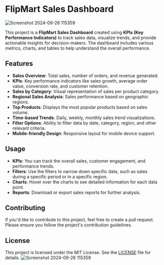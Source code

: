 # FlipMart Sales Dashboard
![Screenshot 2024-09-26 115359](https://github.com/user-attachments/assets/43f3d4c5-898c-4c56-8192-6352819e6b64)



This project is a **FlipMart Sales Dashboard** created using **KPIs (Key Performance Indicators)** to track sales data, visualize trends, and provide actionable insights for decision-makers. The dashboard includes various metrics, charts, and tables to help understand the overall performance.

## Features

- **Sales Overview**: Total sales, number of orders, and revenue generated.
- **KPIs**: Key performance indicators like sales growth, average order value, conversion rate, and customer retention.
- **Sales by Category**: Visual representation of sales per product category.
- **Regional Sales Analysis**: Sales performance based on geographic regions.
- **Top Products**: Displays the most popular products based on sales volume.
- **Time-based Trends**: Daily, weekly, monthly sales trend visualizations.
- **Filter Options**: Ability to filter data by date, category, region, and other relevant criteria.
- **Mobile-friendly Design**: Responsive layout for mobile device support.

## Usage

- **KPIs**: You can track the overall sales, customer engagement, and performance trends.
- **Filters**: Use the filters to narrow down specific data, such as sales during a specific period or in a specific region.
- **Charts**: Hover over the charts to see detailed information for each data point.
- **Reports**: Download or export sales reports for further analysis.

## Contributing

If you'd like to contribute to this project, feel free to create a pull request. Please ensure you follow the project's contribution guidelines.

## License

This project is licensed under the MIT License. See the [LICENSE](LICENSE) file for details.
![Screenshot 2024-09-26 115359](https://github.com/user-attachments/assets/f35b94e6-938f-49e9-a1b3-fe938f71ebe0)

